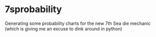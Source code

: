 # 7sprobability
Generating some probability charts for the new 7th Sea die mechanic (which is giving me an excuse to dink around in python)
